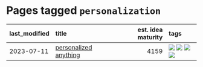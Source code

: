 # Pages tagged `personalization`

|last_modified|title|est. idea maturity|tags
|:---|:---|---:|:---|
|2023-07-11|[personalized anything](../personalized_anything.md)|4159|[![](https://img.shields.io/badge/tag-gdpr_data_export-d548d8)](../tags/gdpr_data_export.md) [![](https://img.shields.io/badge/tag-llm-98b52b)](../tags/llm.md) [![](https://img.shields.io/badge/tag-personalization-7fe3bd)](../tags/personalization.md) [![](https://img.shields.io/badge/tag-productivity-1dc0d1)](../tags/productivity.md)|